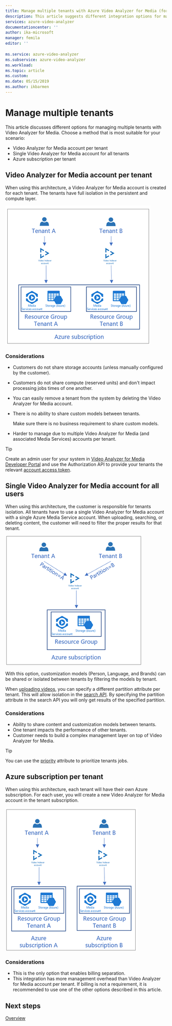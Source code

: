 ```yaml
---
title: Manage multiple tenants with Azure Video Analyzer for Media (former Video Indexer) - Azure 
description: This article suggests different integration options for managing multiple tenants with Azure Video Analyzer for Media (former Video Indexer).
services: azure-video-analyzer
documentationcenter: ''
author: ika-microsoft
manager: femila
editor: ''

ms.service: azure-video-analyzer
ms.subservice: azure-video-analyzer
ms.workload: 
ms.topic: article
ms.custom: 
ms.date: 05/15/2019
ms.author: ikbarmen
---
```


# Manage multiple tenants

This article discusses different options for managing multiple tenants with Video Analyzer for Media. Choose a method that is most suitable for your scenario:

* Video Analyzer for Media account per tenant
* Single Video Analyzer for Media account for all tenants
* Azure subscription per tenant

## Video Analyzer for Media account per tenant

When using this architecture, a Video Analyzer for Media account is created for each tenant. The tenants have full isolation in the persistent and compute layer.  

![Video Analyzer for Media account per tenant](./media/manage-multiple-tenants/video-indexer-account-per-tenant.png)

### Considerations

* Customers do not share storage accounts (unless manually configured by the customer).
* Customers do not share compute (reserved units) and don't impact processing jobs times of one another.
* You can easily remove a tenant from the system by deleting the Video Analyzer for Media account.
* There is no ability to share custom models between tenants.

    Make sure there is no business requirement to share custom models.
* Harder to manage due to multiple Video Analyzer for Media (and associated Media Services) accounts per tenant.

> [!TIP]
> Create an admin user for your system in [Video Analyzer for Media Developer Portal](https://api-portal.videoindexer.ai/) and use the Authorization API to provide your tenants the relevant [account access token](https://api-portal.videoindexer.ai/docs/services/operations/operations/Get-Account-Access-Token).

## Single Video Analyzer for Media account for all users

When using this architecture, the customer is responsible for tenants isolation. All tenants have to use a single Video Analyzer for Media account with a single Azure Media Service account. When uploading, searching, or deleting content, the customer will need to filter the proper results for that tenant.

![Single Video Analyzer for Media account for all users](./media/manage-multiple-tenants/single-video-indexer-account-for-all-users.png)

With this option, customization models (Person, Language, and Brands) can be shared or isolated between tenants by filtering the models by tenant.

When [uploading videos](https://api-portal.videoindexer.ai/docs/services/operations/operations/Upload-video?), you can specify a different partition attribute per tenant. This will allow isolation in the [search API](https://api-portal.videoindexer.ai/docs/services/operations/operations/Search-videos?). By specifying the partition attribute in the search API you will only get results of the specified partition. 

### Considerations

* Ability to share content and customization models between tenants.
* One tenant impacts the performance of other tenants.
* Customer needs to build a complex management layer on top of Video Analyzer for Media.

> [!TIP]
> You can use the [priority](upload-index-videos.md) attribute to prioritize tenants jobs.

## Azure subscription per tenant 

When using this architecture, each tenant will have their own Azure subscription. For each user, you will create a new Video Analyzer for Media account in the tenant subscription.

![Azure subscription per tenant](./media/manage-multiple-tenants/azure-subscription-per-tenant.png)

### Considerations

* This is the only option that enables billing separation.
* This integration has more management overhead than Video Analyzer for Media account per tenant. If billing is not a requirement, it is recommended to use one of the other options described in this article.

## Next steps

[Overview](video-indexer-overview.md)
